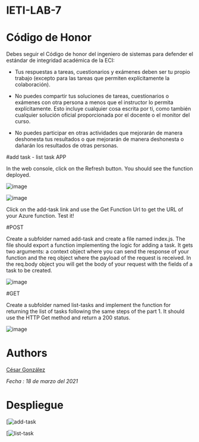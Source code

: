 # IETI-LAB-7
# Código de Honor

Debes seguir el Código de honor del ingeniero de sistemas para defender el estándar de integridad académica de la ECI:

* Tus respuestas a tareas, cuestionarios y exámenes deben ser tu propio trabajo (excepto para las tareas que permiten explícitamente la colaboración).

* No puedes compartir tus soluciones de tareas, cuestionarios o exámenes con otra persona a menos que el instructor lo permita explícitamente. Esto incluye cualquier cosa escrita por ti, como también cualquier solución oficial proporcionada por el docente o el monitor del curso.

* No puedes participar en otras actividades que mejorarán de manera deshonesta tus resultados o que mejorarán de manera deshonesta o dañarán los resultados de otras personas.


#add task - list task APP

In the web console, click on the Refresh button. You should see the function deployed.

![image](https://github.com/csarssj/IETI-LAB-7/blob/main/img/azure.jpg)

![image](https://github.com/csarssj/IETI-LAB-7/blob/main/img/azure1.jpg)

Click on the add-task link and use the Get Function Url to get the URL of your Azure function. Test it!

#POST

Create a subfolder named add-task and create a file named index.js. The file should export a function implementing the logic for adding a task. It gets two arguments: a context object where you can send the response of your function and the req object where the payload of the request is received. In the req.body object you will get the body of your request with the fields of a task to be created.

![image](https://github.com/csarssj/IETI-LAB-7/blob/main/img/post.jpg)

#GET

Create a subfolder named list-tasks and implement the function for returning the list of tasks following the same steps of the part 1. It should use the HTTP Get method and return a 200 status.

![image](https://github.com/csarssj/IETI-LAB-7/blob/main/img/get.jpg)


# Authors

[César González](https://github.com/csarssj) 

_Fecha : 18 de marzo del 2021_ 
# Despliegue
[![add-task](https://aqueous-brook-11783.herokuapp.com/user)

[![list-task](https://aqueous-brook-11783.herokuapp.com/user)